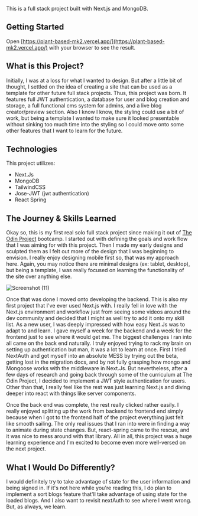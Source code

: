 This is a full stack project built with Next.js and MongoDB.

## Getting Started

Open [https://plant-based-mk2.vercel.app/](https://plant-based-mk2.vercel.app/) with your browser to see the result.

## What is this Project?

Initially, I was at a loss for what I wanted to design. But after a little bit of thought, I settled on the idea of creating a site that can be used as a template for other future full stack projects. Thus, this project was born. It features full JWT authentication, a database for user and blog creation and storage, a full functional cms system for admins, and a live blog creator/preview section. Also I know I know, the styling could use a bit of work, but being a template I wanted to make sure it looked presentable without sinking too much time into the styling so I could move onto some other features that I want to learn for the future. 

## Technologies

This project utilizes:
- Next.Js
- MongoDB
- TailwindCSS
- Jose-JWT (jwt authentication)
- React Spring

## The Journey & Skills Learned
Okay so, this is my first real solo full stack project since making it out of [The Odin Project](https://www.theodinproject.com/) bootcamp. I started out with defining the goals and work flow that I was aiming for with this project. Then I made my early designs and sculpted them as I felt out more of the design that I was beginning to envision. I really enjoy designing mobile first so, that was my approach here. Again, you may notice there are minimal designs (ex: tablet, desktop), but being a template, I was really focused on learning the functionality of the site over anything else. 

![Screenshot (11)](https://github.com/juniortorr/practice-app/assets/86130350/91ce9c34-55ca-45c4-b98e-2895b7bbd92b)

Once that was done I moved onto developing the backend. This is also my first project that I've ever used Next.js with. I really fell in love with the Next.js environment and workflow just from seeing some videos around the dev community and decided that I might as well try to add it onto my skill list. As a new user, I was deeply impressed with how easy Next.Js was to adapt to and learn. I gave myself a week for the backend and a week for the frontend just to see where it would get me. 
The biggest challenges I ran into all came on the back end naturally. I truly enjoyed trying to rack my brain on setting up authentication but man, it was a lot to learn at once. First I tried NextAuth and got myself into an absolute MESS by trying out the beta, getting lost in the migration docs, and by not fully grasping how mongo and Mongoose works with the middleware in Next.Js. But nevertheless, after a few days of research and going back through some of the curriculum at The Odin Project, I decided to implement a JWT style authentication for users. Other than that, I really feel like the rest was just learning Next.js and diving deeper into react with things like server components.

Once the back end was complete, the rest really clicked rather easily. I really enjoyed splitting up the work from backend to frontend end simply because when I got to the frontend half of the project everything just felt like smooth sailing. The only real issues that I ran into were in finding a way to animate during state changes. But, react-spring came to the rescue, and it was nice to mess around with that library. All in all, this project was a huge learning experience and I'm excited to become even more well-versed on the next project. 

## What I Would Do Differently?

I would definitely try to take advantage of state for the user information and being signed in. If it's not here while you're reading this, I do plan to implement a sort blogs feature that'll take advantage of using state for the loaded blogs. And I also want to revisit nextAuth to see where I went wrong. But, as always, we learn.

